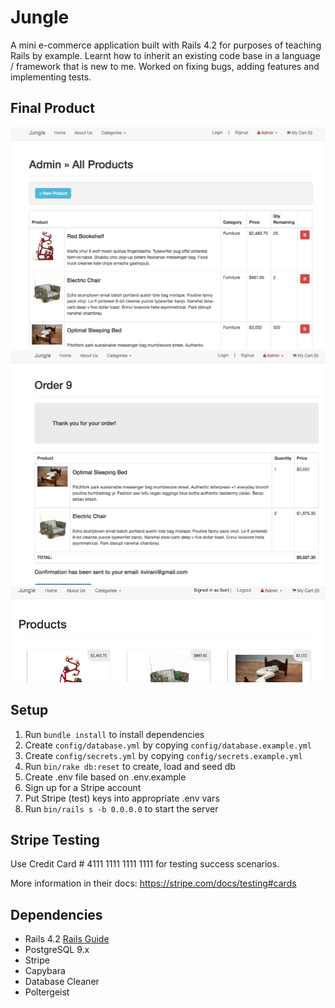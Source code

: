 # Jungle

A mini e-commerce application built with Rails 4.2 for purposes of teaching Rails by example. Learnt how to inherit an existing code base in a language / framework that is new to me. Worked on fixing bugs, adding features and implementing tests.

## Final Product

!["Admin Create Product"](https://github.com/JyotiKhabra/jungle-rails/blob/master/app/assets/images/ReadmeImages/admincreateproduct.png?raw=true)
!["Order Summary"](https://github.com/JyotiKhabra/jungle-rails/blob/master/app/assets/images/ReadmeImages/ordersummary.png?raw=true)
!["Signed In As"](https://github.com/JyotiKhabra/jungle-rails/blob/master/app/assets/images/ReadmeImages/signedinas.png?raw=true)


## Setup

1. Run `bundle install` to install dependencies
2. Create `config/database.yml` by copying `config/database.example.yml`
3. Create `config/secrets.yml` by copying `config/secrets.example.yml`
4. Run `bin/rake db:reset` to create, load and seed db
5. Create .env file based on .env.example
6. Sign up for a Stripe account
7. Put Stripe (test) keys into appropriate .env vars
8. Run `bin/rails s -b 0.0.0.0` to start the server

## Stripe Testing

Use Credit Card # 4111 1111 1111 1111 for testing success scenarios.

More information in their docs: <https://stripe.com/docs/testing#cards>

## Dependencies

* Rails 4.2 [Rails Guide](http://guides.rubyonrails.org/v4.2/)
* PostgreSQL 9.x
* Stripe
* Capybara
* Database Cleaner
* Poltergeist
